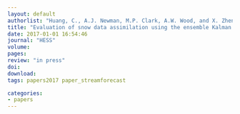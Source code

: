 ```yaml
---
layout: default
authorlist: "Huang, C., A.J. Newman, M.P. Clark, A.W. Wood, and X. Zheng"
title: "Evaluation of snow data assimilation using the ensemble Kalman Filter for seasonal streamflow prediction in the Western United States"
date: 2017-01-01 16:54:46
journal: "HESS"
volume:
pages:
review: "in press" 
doi:
download:
tags: papers2017 paper_streamforecast 

categories:
- papers
---
```


